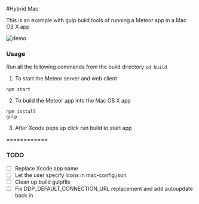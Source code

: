 #Hybrid Mac

This is an example with gulp build tools of running a Meteor app in a Mac OS X app

![demo](http://i.imgur.com/EnpM8fG.png)

### Usage

Run all the following commands from the build directory
`cd build`

1. To start the Meteor server and web client
```
npm start
```

2. To build the Meteor app into the Mac OS X app
```
npm install
gulp
```

3. After Xcode pops up click run build to start app

============


### TODO

* [ ] Replace Xcode app name
* [ ] Let the user specify icons in mac-config.json
* [ ] Clean up build gulpfile
* [ ] Fix DDP_DEFAULT_CONNECTION_URL replacement and add autoupdate back in
